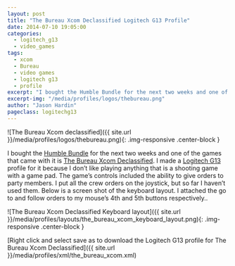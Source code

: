 ```yaml
---
layout: post
title: "The Bureau Xcom Declassified Logitech G13 Profile"
date: 2014-07-10 19:05:00
categories:
  - logitech_g13
  - video_games
tags:
  - xcom
  - Bureau
  - video games
  - logitech g13
  - profile
excerpt: "I bought the Humble Bundle for the next two weeks and one of the games that came with it is The Bureau Xcom Declassified. I made a Logitech G13 profile for it because I don’t like playing anything that is a shooting game with a game pad."
excerpt-img: "/media/profiles/logos/thebureau.png"
author: "Jason Hardin"
pageclass: logitechg13
---
```

![The Bureau Xcom declassified]({{ site.url }}/media/profiles/logos/thebureau.png){: .img-responsive .center-block }

I bought the [Humble Bundle](https://www.humblebundle.com/) for the next two weeks and one of the games that came with it is [The Bureau Xcom Declassified](http://www.thebureau-game.com/us/). I made a [Logitech G13](http://gaming.logitech.com/en-us/product/g13-advanced-gameboard) profile for it because I don’t like playing anything that is a shooting game with a game pad. The game’s controls included the ability to give orders to party members. I put all the crew orders on the joystick, but so far I haven’t used them. Below is a screen shot of the keyboard layout. I attached the go to and follow orders to my mouse’s 4th and 5th buttons respectively..

![The Bureau Xcom Declassified Keyboard layout]({{ site.url }}/media/profiles/layouts/the_bureau_xcom_keyboard_layout.png){: .img-responsive .center-block }

[Right click and select save as to download the Logitech G13 profile for The Bureau Xcom Declassified]({{ site.url }}/media/profiles/xml/the_bureau_xcom.xml)
